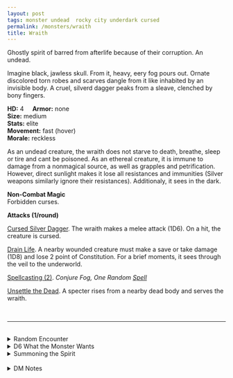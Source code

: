 ```yaml
---
layout: post
tags: monster undead  rocky city underdark cursed
permalink: /monsters/wraith
title: Wraith
---
```


Ghostly spirit of barred from afterlife because of their corruption. An undead.

Imagine black, jawless skull. From it, heavy, eery fog pours out. Ornate discolored torn robes and scarves dangle from it like inhabited by an invisible body. A cruel, silverd dagger peaks from a sleave, clenched by bony fingers.

**HD:** 4  &nbsp; &nbsp;  **Armor:** none <br>
**Size:** medium <br>
**Stats:** elite <br>
**Movement:** fast (hover) <br>
**Morale:** reckless <br>

As an undead creature, the wraith does not starve to death, breathe, sleep or tire and cant be poisoned. As an ethereal creature, it is immune to damage from a nonmagical source, as well as grapples and petrification. However, direct sunlight makes it lose all resistances and immunities (Silver weapons similarly ignore their resistances). Additionaly, it sees in the dark.

**Non-Combat Magic** <br>
Forbidden curses.

**Attacks (1/round)**

<ins>Cursed Silver Dagger</ins>. The wraith makes a melee attack (1D6). On a hit, the creature is cursed.

<ins>Drain Life</ins>. A nearby wounded creature must make a save or take damage (1D8) and lose 2 point of Constitution. For a brief moments, it sees through the veil to the underworld.

<ins>Spellcasting (2)</ins>. *Conjure Fog, One Random [Spell](https://saltygoo.github.io/list/spells)*

<ins>Unsettle the Dead</ins>. A specter rises from a nearby dead body and serves the wraith.
 
<br>

---

<br> 

<details markdown="1">
<summary>Random Encounter</summary>

1. **Monster:** 1 wraith & 1D6 specters
1. **Lair:** The cursed tomb of a disgraced hero, filled with 1D4 treasures, 1D4 of which are cursed. <br>	&nbsp; OR <br>	**Omen:** All lights are snuffed by a cold wind.
1. **Spoor:** A dead body, murdered in cold blood. Has 1 valuable thing on it. Will rise as a specter in 1D4 minutes.
1. **Tracks:** Where the bone-chilling wind goes.
1. **Trace:** [rumor] Tales of a cursed artefact of power, once held by the kings of old.
1. **Trace:** Temperature colder than normal.
</details>

<details markdown="1">
<summary>D6 What the Monster Wants</summary>

1. Retrieve a powerful artefact which would allow it or its master to rule the world.
1. Is mad, haunting its crypt, babbling about enemies that are long dead.
1. Murder, as all life is an insult. Each moonless night.
1. Claim a castle or a keep for itself.
1. Pursue its forbidden, dangerous studies. Recreate its decadant life with a court of specters.
1. Train an apprentice in the dark arts, so it can achieve what it couldnt in life. 


</details>

<details markdown="1">
<summary>Summoning the Spirit</summary>

If you know the spell [Occult Consultation](https://saltygoo.github.io/2020/11/13/occult-consultation/), you can alter it in such way for a minimum of 4 Spell Dices:

**Summon Wraith** <br>
R: Touch D: Sigil

When you cast this spell, you must name an humanoid who died evil and corrupted and claimed some sort of power during its lifetime. It appears before you in a cloud of drak smoke, hostile and ready to kill you, but will submit if you own a [great treasure](https://saltygoo.github.io/2020/11/10/extra-rules/#treasures) that belonged to it in its life. If you were ever to lose the treasure, the wraith would disapear and drag you to the underworld with it.
</details>

<br> 

<details markdown="1">
<summary>DM Notes</summary>
DnD's [wraith](http://adnd.geoshitties.installgentoo.com/mm/wraith.html) is not much more than a glorified specter, and does not translate much into the amazingness that are Tolkien's. I also really love the version (and illustration!) found in Michael Prescott's [Trilemma Adventure Bestiary](https://www.drivethrurpg.com/product/315827/Trilemma-Adventures-Bestiary-B-X). Now wraiths can wield cursed weapons and cast spells if you want.
</details>
